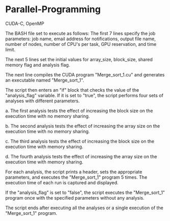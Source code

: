 # Parallel-Programming
CUDA-C, OpenMP

The BASH file set to execute as follows:
The first 7 lines specify the job parameters: job name, email address for notifications, output file name, number of nodes, number of CPU's per task, GPU reservation, and time limit.

The next 5 lines set the initial values for array_size, block_size, shared memory flag and analysis flag.

The next line compiles the CUDA program "Merge_sort_1.cu" and generates an executable named "Merge_sort_1".

The script then enters an "if" block that checks the value of the "analysis_flag" variable. If it is set to "true", the script performs four sets of analyses with different parameters.

a. The first analysis tests the effect of increasing the block size on the execution time with no memory sharing.

b. The second analysis tests the effect of increasing the array size on the execution time with no memory sharing.

c. The third analysis tests the effect of increasing the block size on the execution time with memory sharing.

d. The fourth analysis tests the effect of increasing the array size on the execution time with memory sharing.

For each analysis, the script prints a header, sets the appropriate parameters, and executes the "Merge_sort_1" program 5 times. The execution time of each run is captured and displayed.

If the "analysis_flag" is set to "false", the script executes the "Merge_sort_1" program once with the specified parameters without any analysis.

The script ends after executing all the analyses or a single execution of the "Merge_sort_1" program.
